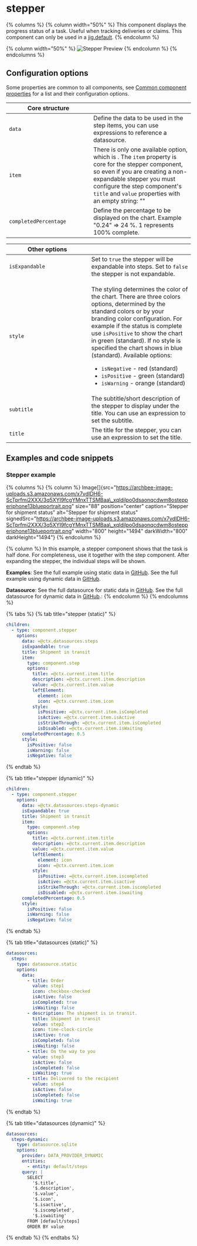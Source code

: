 # stepper

{% columns %}
{% column width="50%" %}
This component displays the progress status of a task. Useful when tracking deliveries or claims. This component can only be used in a [jig.default](<../Jig Types/jig_default.md>).
{% endcolumn %}

{% column width="50%" %}
&#x20;![Stepper Preview](https://archbee-image-uploads.s3.amazonaws.com/x7vdIDH6-ScTprfmi2XXX/lRGV6B3arl4EitmWCT0SE_stepper.png)&#x20;
{% endcolumn %}
{% endcolumns %}

## Configuration options

Some properties are common to all components, see [Common component properties](stepper.md) for a list and their configuration options.

<table><thead><tr><th width="214.08984375">Core structure</th><th></th></tr></thead><tbody><tr><td><code>data</code></td><td>Define the data to be used in the step items, you can use expressions to reference a datasource.</td></tr><tr><td><code>item</code></td><td>There is only one available option, which is . The <code>item</code> property is core for the stepper component, so even if you are creating a non-expandable stepper you must configure the step component's <code>title</code> and <code>value</code> properties with an empty string: ""</td></tr><tr><td><code>completedPercentage</code></td><td>Define the percentage to be displayed on the chart. Example "0.24" => 24 %. 1 represents 100% complete.</td></tr></tbody></table>

<table><thead><tr><th width="208.49609375">Other options</th><th></th></tr></thead><tbody><tr><td><code>isExpandable</code></td><td>Set to <code>true</code> the stepper will be expandable into steps. Set to <code>false</code> the stepper is not expandable.</td></tr><tr><td><code>style</code></td><td><p>The styling determines the color of the chart. There are three colors options, determined by the standard colors or by your branding color configuration. For example if the status is complete use <code>isPositive</code> to show the chart in green (standard). If no style is specified the chart shows in blue (standard). Available options:</p><ul><li><code>isNegative</code> - red (standard)</li><li><code>isPositive</code> - green (standard)</li><li><code>isWarning</code> - orange (standard)</li></ul></td></tr><tr><td><code>subtitle</code></td><td>The subtitle/short description of the stepper to display under the title. You can use an expression to set the subtitle.</td></tr><tr><td><code>title</code></td><td>The title for the stepper, you can use an expression to set the title.</td></tr></tbody></table>

## Examples and code snippets

### Stepper example

{% columns %}
{% column %}
Image\[]{src="https://archbee-image-uploads.s3.amazonaws.com/x7vdIDH6-ScTprfmi2XXX/3q5XYI9fcgYMnxTTSMBaa\_xqldilpo0dsaonqcdwm8ostepperiphone13blueportrait.png" size="88" position="center" caption="Stepper for shipment status" alt="Stepper for shipment status" signedSrc="https://archbee-image-uploads.s3.amazonaws.com/x7vdIDH6-ScTprfmi2XXX/3q5XYI9fcgYMnxTTSMBaa\_xqldilpo0dsaonqcdwm8ostepperiphone13blueportrait.png" width="800" height="1494" darkWidth="800" darkHeight="1494"}&#x20;
{% endcolumn %}

{% column %}
In this example, a stepper component shows that the task is half done. For completeness, use it together with the step component. After expanding the stepper, the individual steps will be shown.

**Examples**: See the full example using static data in [GitHub](https://github.com/jigx-com/jigx-samples/blob/main/quickstart/jigx-samples/jigs/jigx-components/stepper/static-data/stepper-example/stepper-example.jigx). See the full example using dynamic data in [GitHub](https://github.com/jigx-com/jigx-samples/blob/main/quickstart/jigx-samples/jigs/jigx-components/stepper/dynamic-data/stepper-example/stepper-example-dynamic.jigx).

**Datasource**: See the full datasource for static data in [GitHub](https://github.com/jigx-com/jigx-samples/blob/main/quickstart/jigx-samples/datasources/adhoc-components/steps.jigx). See the full datasource for dynamic data in [GitHub](https://github.com/jigx-com/jigx-samples/blob/main/quickstart/jigx-samples/datasources/adhoc-components/steps-dynamic.jigx).:
{% endcolumn %}
{% endcolumns %}

{% tabs %}
{% tab title="stepper (static)" %}
```yaml
children:
  - type: component.stepper
    options:
      data: =@ctx.datasources.steps
      isExpandable: true
      title: Shipment in transit
      item:
        type: component.step
        options:
          title: =@ctx.current.item.title
          description: =@ctx.current.item.description
          value: =@ctx.current.item.value 
          leftElement:
            element: icon
            icon: =@ctx.current.item.icon
          style:
            isPositive: =@ctx.current.item.isCompleted
            isActive: =@ctx.current.item.isActive
            isStrikeThrough: =@ctx.current.item.isCompleted
            isDisabled: =@ctx.current.item.isWaiting
      completedPercentage: 0.5
      style:  
        isPositive: false
        isWarning: false
        isNegative: false
```
{% endtab %}

{% tab title="stepper (dynamic)" %}
```yaml
children:
  - type: component.stepper
    options:
      data: =@ctx.datasources.steps-dynamic
      isExpandable: true
      title: Shipment in transit
      item:
        type: component.step
        options:
          title: =@ctx.current.item.title
          description: =@ctx.current.item.description
          value: =@ctx.current.item.value 
          leftElement:
            element: icon
            icon: =@ctx.current.item.icon
          style:
            isPositive: =@ctx.current.item.iscompleted
            isActive: =@ctx.current.item.isactive
            isStrikeThrough: =@ctx.current.item.iscompleted
            isDisabled: =@ctx.current.item.iswaiting
      completedPercentage: 0.5
      style:  
        isPositive: false
        isWarning: false
        isNegative: false
```
{% endtab %}

{% tab title="datasources (static)" %}
```yaml
datasources:
  steps:
    type: datasource.static
    options:
      data:
        - title: Order
          value: step1
          icon: checkbox-checked
          isActive: false
          isCompleted: true
          isWaiting: false
        - description: The shipment is in transit.
          title: Shipment in transit
          value: step2
          icon: time-clock-circle
          isActive: true
          isCompleted: false
          isWaiting: false
        - title: On the way to you
          value: step3
          isActive: false
          isCompleted: false
          isWaiting: true
        - title: Delivered to the recipient
          value: step4
          isActive: false
          isCompleted: false
          isWaiting: true
```
{% endtab %}

{% tab title="datasources (dynamic)" %}
```yaml
datasources:
  steps-dynamic:
    type: datasource.sqlite
    options:
      provider: DATA_PROVIDER_DYNAMIC
      entities:
        - entity: default/steps
      query: |
        SELECT
          '$.title',
          '$.description',
          '$.value',
          '$.icon',
          '$.isactive',
          '$.iscompleted',
          '$.iswaiting'
        FROM [default/steps]
        ORDER BY value
```
{% endtab %}
{% endtabs %}
